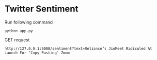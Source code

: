 # Twitter Sentiment

Run following command

```
python app.py
```

GET request

```
http://127.0.0.1:5000/sentiment?text=Reliance’s JioMeet Ridiculed At Launch For ‘Copy-Pasting’ Zoom
```
